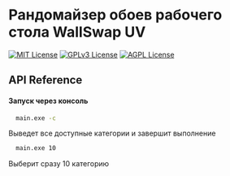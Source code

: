 
# Рандомайзер обоев рабочего стола WallSwap UV


[![MIT License](https://img.shields.io/badge/License-MIT-green.svg)](https://choosealicense.com/licenses/mit/)
[![GPLv3 License](https://img.shields.io/badge/License-GPL%20v3-yellow.svg)](https://opensource.org/licenses/)
[![AGPL License](https://img.shields.io/badge/license-AGPL-blue.svg)](http://www.gnu.org/licenses/agpl-3.0)


## API Reference

#### Запуск через консоль

```bash
  main.exe -c
```
Выведет все доступные категории и завершит выполнение

```bash
  main.exe 10
```
Выберит сразу 10 категорию 
